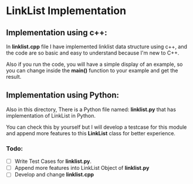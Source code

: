 # LinkList Implementation

## Implementation using c++:

In **linklist.cpp** file I have implemented linklist data structure using c++, and the code are so basic and easy to understand because I'm new to C++. 

Also if you run the code, you will have a simple display of an example, so you can change inside the **main()** function to your example and get the result.

## Implementation using Python:

Also in this directory, There is a Python file named: **linklist.py** that has implementation of LinkList in Python.

You can check this by yourself but I will develop a testcase for this module and append more features to this **LinkList** class for better experience.

### Todo:
- [ ] Write Test Cases for **linklist.py**.
- [ ] Append more features into LinkList Object of **linklist.py**
- [ ] Develop and change **linklist.cpp**
